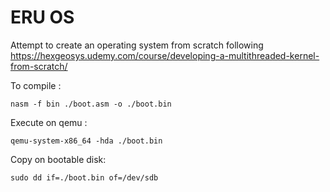 ERU OS
======

Attempt to create an operating system from scratch following https://hexgeosys.udemy.com/course/developing-a-multithreaded-kernel-from-scratch/

To compile : 
```
nasm -f bin ./boot.asm -o ./boot.bin
```

Execute on qemu :
```
qemu-system-x86_64 -hda ./boot.bin
```

Copy on bootable disk:
```
sudo dd if=./boot.bin of=/dev/sdb 
```

